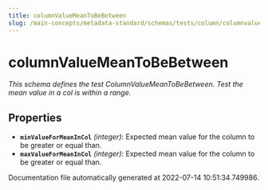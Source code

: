 ```yaml
---
title: columnValueMeanToBeBetween
slug: /main-concepts/metadata-standard/schemas/tests/column/columnvaluemeantobebetween
---
```


# columnValueMeanToBeBetween

*This schema defines the test ColumnValueMeanToBeBetween. Test the mean value in a col is within a range.*

## Properties

- **`minValueForMeanInCol`** *(integer)*: Expected mean value for the column to be greater or equal than.
- **`maxValueForMeanInCol`** *(integer)*: Expected mean value for the column to be greater or equal than.


Documentation file automatically generated at 2022-07-14 10:51:34.749986.
